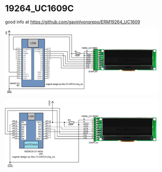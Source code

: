 # 19264_UC1609C
good info at https://github.com/gavinlyonsrepo/ERM19264_UC1609

![sch1](https://github.com/tehniq3/19264_UC1609C/blob/main/sch/19264_uc1609c_Nano_sch.png)

![sch2](https://github.com/tehniq3/19264_UC1609C/blob/main/sch/19264_uc1609c_WemosD1_sch.png)
